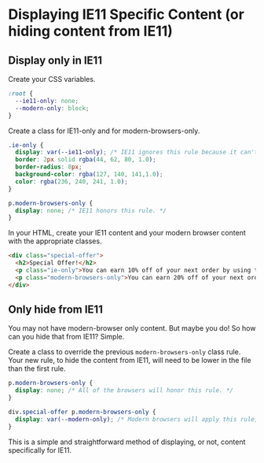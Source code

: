 # Displaying IE11 Specific Content (or hiding content from IE11)

## Display only in IE11
Create your CSS variables.

```css
:root {
  --ie11-only: none;
  --modern-only: block;
}
```

Create a class for IE11-only and for modern-browsers-only.

```css
.ie-only {
  display: var(--ie11-only); /* IE11 ignores this rule because it can't resolve the variable. */
  border: 2px solid rgba(44, 62, 80, 1.0);
  border-radius: 8px;
  background-color: rgba(127, 140, 141,1.0);
  color: rgba(236, 240, 241, 1.0);
}
```
```css
p.modern-browsers-only {
  display: none; /* IE11 honors this rule. */
}
```

In your HTML, create your IE11 content and your modern browser content with the appropriate classes.
```html
<div class="special-offer">
  <h2>Special Offer!</h2>
  <p class="ie-only">You can earn 10% off of your next order by using this code: UPDATEBROWSER</p>
  <p class="modern-browsers-only">You can earn 20% off of your next order by using this code: EARLYADOPTER</p>
</div>
```

## Only hide from IE11
You may not have modern-browser only content. But maybe you do! So how can you hide that from IE11? Simple.

Create a class to override the previous `modern-browsers-only` class rule. Your new rule, to hide the content from IE11, will need to be lower in the file than the first rule.
```css
p.modern-browsers-only {
  display: none; /* All of the browsers will honor this rule. */
}

div.special-offer p.modern-browsers-only {
  display: var(--modern-only); /* Modern browsers will apply this rule, but IE11 will ignore it. */
}
```

This is a simple and straightforward method of displaying, or not, content specifically for IE11.
